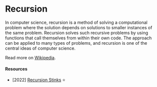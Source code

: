 # Recursion

In computer science, recursion is a method of solving a computational problem where the solution depends on solutions to smaller instances of the same problem. Recursion solves such recursive problems by using functions that call themselves from within their own code. The approach can be applied to many types of problems, and recursion is one of the central ideas of computer science.

Read more on [Wikipedia](https://en.wikipedia.org/wiki/Recursion_(computer_science)).

#### Resources
- [2022] [Recursion Stinks](https://nested.substack.com/p/recursion-stinks) ⭐
